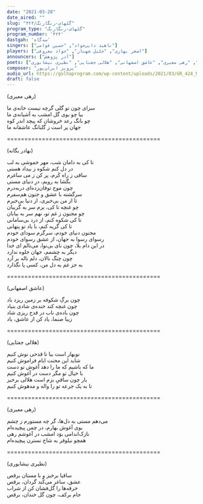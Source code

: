 ```yaml
---
date: "2021-03-28"
date_aired: ""
slug: "گلهای-رنگارنگ/۴۲۴"
program_type: "گلهای-رنگارنگ"
program_number: '۴۲۴'
dastgah: 'سه‌گاه'
singers: ["ناهید دایی‌جواد", "حسین قوامی"]
players: ["اصغر بهاری", "جلیل شهناز", "جواد معروفی"]
announcers: ["آذر پژوهش"]
poets: ["بهادر یگانه", "رهی معیری", "عاشق اصفهانی", "هلالی جغتایی", "نظیری نیشابوری"]
composer: "پرویز ایران‌پور"
audio_url: https://golhaprogram.com/wp-content/uploads/2021/03/GR_424_Nahid_Ghavami.mp3
draft: false
---
```


(رهی معیری)  

سزای چون تو گلی گرچه نیست خانه‌ی ما  
بیا چو بوی گل امشب به آشیانه‌ی ما  
چو بانگ رعد خروشان که پیچد اندر کوه  
جهان پر است ز گلبانگ عاشقانه ما  

============================================  

(بهادر یگانه)  

تا کی به دامان شب، مهر خموشی به لب  
در دل کنم شکوه ز بیداد هستی  
ساقی ز راه کَرم، پر کن ز می ساغرم  
بگشا به رویم، درِ دنیای مستی  
چون موج توفان‌زده‌ای در‌به‌درم  
سرگشته با عشق و جنون هم‌سفرم  
تا از من بی‌خبری، از دنیا بی‌خبرم  
چو غنچه تا کی، برم سر به گریبان  
چو مجنون ز غم تو، نهم سر به بیابان  
تا کی شکوه کنم، از درد بی‌سامانی  
تا کی گریه کنم، با یاد تو پنهانی  
مجنون دنیای خودم، سرگرم سودای خودم  
رسوای رسوا به جهان، از عشق رسوای خودم  
در این دام بلا، چون نای بی‌نوا، می‌نالم ای خدا  
دیگر به چشمم، جهان جلوه ندارد  
چون چنگ نالان، دلم ناله بر آرد  
به جز غم به دل من، کسی پا نگذارد  

============================================  

(عاشق اصفهانی)  

چون برگِ شکوفه بر زمین ریزد باد  
چون غنچه کند خنده‌ی شادی بنیاد  
چون باده‌ی ناب در قدح ریزی شاد  
زیبا صنما، یاد کن از عاشق، یاد  

============================================  

(هلالی جغتایی)  

نوبهار است بیا تا قدحی نوش کنیم  
شاید این محنت ایام فراموش کنیم  
ما که باشیم که ما را دهد آغوش تو دست  
با خیال تو مگر دست در آغوش کنیم  
یار چون ساقیِ بزم است هلالی برخیز  
تا به یک جرعه تو را واله و مدهوش کنیم  

============================================  

(رهی معیری)  

می‌دهم مستی به دل‌ها، گر چه مستورم ز چشم  
بوی آغوش بهارم، در چمن پیچیده‌ام  
نازک‌اندامی بوَد امشب در آغوشم رهی  
همچو نیلوفر به شاخ نسترن پیچیده‌ام  

============================================  

(نظیری نیشابوری)  

ساقیا برخیز و با مستان برقص  
عشق، ساغر می‌کُند گردان، برقص  
خرقه‌ها را گل‌فشان کن از شراب  
جام برکف، چون گل خندان، برقص  

